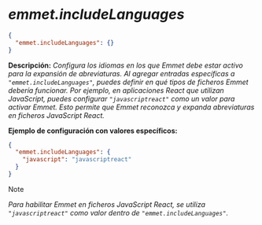 <!-- Autor: Daniel Benjamin Perez Morales -->
<!-- GitHub: https://github.com/DanielBenjaminPerezMoralesDev13 -->
<!-- Gitlab: https://gitlab.com/DanielBenjaminPerezMoralesDev13 -->
<!-- Correo electrónico: danielperezdev@proton.me -->

# ***emmet.includeLanguages***

```json
{
  "emmet.includeLanguages": {}
}
```

**Descripción:** *Configura los idiomas en los que Emmet debe estar activo para la expansión de abreviaturas. Al agregar entradas específicas a `"emmet.includeLanguages"`, puedes definir en qué tipos de ficheros Emmet debería funcionar. Por ejemplo, en aplicaciones React que utilizan JavaScript, puedes configurar `"javascriptreact"` como un valor para activar Emmet. Esto permite que Emmet reconozca y expanda abreviaturas en ficheros JavaScript React.*

**Ejemplo de configuración con valores específicos:**

```json
{
  "emmet.includeLanguages": {
    "javascript": "javascriptreact"
  }
}
```

> [!NOTE]
> *Para habilitar Emmet en ficheros JavaScript React, se utiliza `"javascriptreact"` como valor dentro de `"emmet.includeLanguages"`.*
